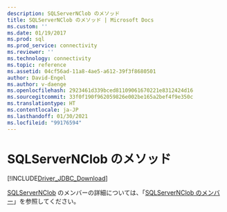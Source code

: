 ```yaml
---
description: SQLServerNClob のメソッド
title: SQLServerNClob のメソッド | Microsoft Docs
ms.custom: ''
ms.date: 01/19/2017
ms.prod: sql
ms.prod_service: connectivity
ms.reviewer: ''
ms.technology: connectivity
ms.topic: reference
ms.assetid: 04cf56ad-11a8-4ae5-a612-39f3f8680501
author: David-Engel
ms.author: v-daenge
ms.openlocfilehash: 2923461d339bced81109061670221e8312424d16
ms.sourcegitcommit: 33f0f190f962059826e002be165a2bef4f9e350c
ms.translationtype: HT
ms.contentlocale: ja-JP
ms.lasthandoff: 01/30/2021
ms.locfileid: "99176594"
---
```

# <a name="sqlservernclob-methods"></a>SQLServerNClob のメソッド
[!INCLUDE[Driver_JDBC_Download](../../../includes/driver_jdbc_download.md)]

  [SQLServerNClob](../../../connect/jdbc/reference/sqlservernclob-class.md) のメンバーの詳細については、「[SQLServerNClob のメンバー](../../../connect/jdbc/reference/sqlservernclob-members.md)」を参照してください。  
  
  
